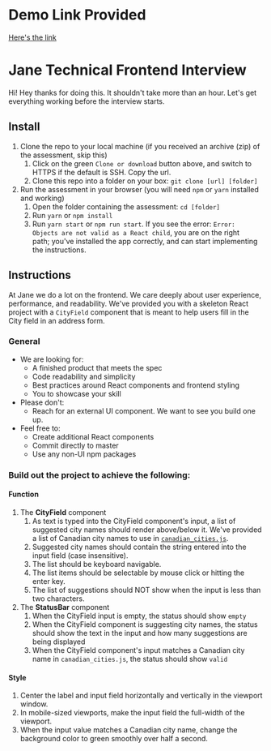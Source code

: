 # Demo Link Provided

[Here's the link](https://eager-tesla-8fd417.netlify.app)

# Jane Technical Frontend Interview

Hi! Hey thanks for doing this. It shouldn't take more than an hour. Let's get everything working before the interview starts.

## Install
1. Clone the repo to your local machine (if you received an archive (zip) of the assessment, skip this)
    1. Click on the green `Clone or download` button above, and switch to HTTPS if the default is SSH. Copy the url.
    2. Clone this repo into a folder on your box: `git clone [url] [folder]`
2. Run the assessment in your browser (you will need `npm` or `yarn` installed and working)
    1. Open the folder containing the assessment: `cd [folder]`
    2. Run `yarn` or `npm install`
    3. Run `yarn start` or `npm run start`. If you see the error: `Error: Objects are not valid as a React child`, you are on the right path; you've installed the app correctly, and can start implementing the instructions.

## Instructions
At Jane we do a lot on the frontend. We care deeply about user experience, performance, and readability. We've provided you with a skeleton React project with a `CityField` component that is meant to help users fill in the City field in an address form.

### General
* We are looking for:
   * A finished product that meets the spec
   * Code readability and simplicity
   * Best practices around React components and frontend styling
   * You to showcase your skill
* Please don't:
   * Reach for an external UI component. We want to see you build one up.
* Feel free to:
   * Create additional React components
   * Commit directly to master
   * Use any non-UI npm packages

### Build out the project to achieve the following:

#### Function
1. The **CityField** component
    1. As text is typed into the CityField component's input, a list of suggested city names should render above/below it. We've provided a list of Canadian city names to use in [`canadian_cities.js`](src/canadian_cities.js).
    2. Suggested city names should contain the string entered into the input field (case insensitive).
    3. The list should be keyboard navigable.
    4. The list items should be selectable by mouse click or hitting the enter key.
    5. The list of suggestions should NOT show when the input is less than two characters.
2. The **StatusBar** component
    1. When the CityField input is empty, the status should show `empty`
    2. When the CityField component is suggesting city names, the status should show the text in the input and how many suggestions are being displayed
    3. When the CityField component's input matches a Canadian city name in `canadian_cities.js`, the status should show `valid`
#### Style
1. Center the label and input field horizontally and vertically in the viewport window.
2. In mobile-sized viewports, make the input field the full-width of the viewport.
3. When the input value matches a Canadian city name, change the background color to green smoothly over half a second.
